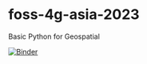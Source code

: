 # foss-4g-asia-2023
Basic Python for Geospatial

[![Binder](https://mybinder.org/badge_logo.svg)](https://mybinder.org/v2/gh/UPRI-NOAH/foss-4g-asia-2023/main)
